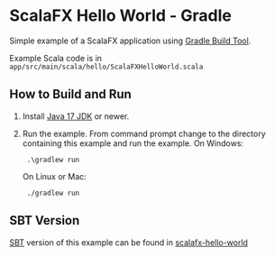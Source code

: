 ScalaFX Hello World - Gradle
============================

Simple example of a ScalaFX application using [Gradle Build Tool](https://gradle.org/).


Example Scala code is in `app/src/main/scala/hello/ScalaFXHelloWorld.scala`

How to Build and Run
--------------------

1. Install [Java 17 JDK](http://www.oracle.com/technetwork/java/javase/downloads/index.html) or newer. 

2. Run the example. From command prompt change to the directory containing this example and run the example.
   On Windows:
   ```
    .\gradlew run
   ```
   On Linux or Mac:
   ```
    ./gradlew run
   ```
   


SBT Version
-----------

[SBT](http://www.scala-sbt.org/) version of this example can be found in [scalafx-hello-world](https://github.com/scalafx/scalafx-hello-world)
